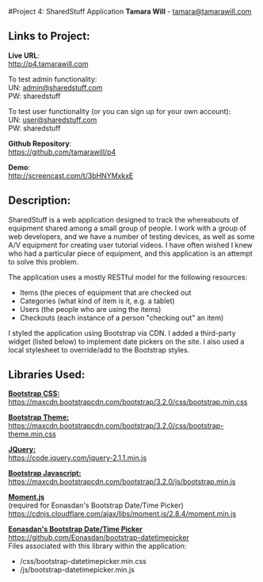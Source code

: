 #Project 4: SharedStuff Application
**Tamara Will** - tamara@tamarawill.com

## Links to Project:
**Live URL**:  
<http://p4.tamarawill.com>

To test admin functionality:   
UN: admin@sharedstuff.com  
PW: sharedstuff  

To test user functionality (or you can sign up for your own account):  
UN: user@sharedstuff.com  
PW: sharedstuff  

**Github Repository**:  
<https://github.com/tamarawill/p4>

**Demo**:  
<http://screencast.com/t/3bHNYMxkxE>

## Description:

SharedStuff is a web application designed to track the whereabouts of equipment shared among a small group of people. I work with a group of web developers, and we have a number of testing devices, as well as some A/V equipment for creating user tutorial videos. I have often wished I knew who had a particular piece of equipment, and this application is an attempt to solve this problem.

The application uses a mostly RESTful model for the following resources:
- Items (the pieces of equipment that are checked out
- Categories (what kind of item is it, e.g. a tablet)
- Users (the people who are using the items)
- Checkouts (each instance of a person "checking out" an item)

I styled the application using Bootstrap via CDN. I added a third-party widget (listed below) to implement date pickers on the site. I also used a local stylesheet to override/add to the Bootstrap styles.

## Libraries Used:

[**Bootstrap CSS:**](https://maxcdn.bootstrapcdn.com/bootstrap/3.2.0/css/bootstrap.min.css)  
<https://maxcdn.bootstrapcdn.com/bootstrap/3.2.0/css/bootstrap.min.css>

[**Bootstrap Theme:**](https://maxcdn.bootstrapcdn.com/bootstrap/3.2.0/css/bootstrap-theme.min.css)   
<https://maxcdn.bootstrapcdn.com/bootstrap/3.2.0/css/bootstrap-theme.min.css>

[**JQuery:**](https://code.jquery.com/jquery-2.1.1.min.js)  
<https://code.jquery.com/jquery-2.1.1.min.js>

[**Bootstrap Javascript:**](https://maxcdn.bootstrapcdn.com/bootstrap/3.2.0/js/bootstrap.min.js)  
<https://maxcdn.bootstrapcdn.com/bootstrap/3.2.0/js/bootstrap.min.js>

[**Moment.js**](https://cdnjs.cloudflare.com/ajax/libs/moment.js/2.8.4/moment.min.js)  
(required for Eonasdan's Bootstrap Date/Time Picker)  
<https://cdnjs.cloudflare.com/ajax/libs/moment.js/2.8.4/moment.min.js>

[**Eonasdan's Bootstrap Date/Time Picker**](https://github.com/Eonasdan/bootstrap-datetimepicker)  
<https://github.com/Eonasdan/bootstrap-datetimepicker>  
Files associated with this library within the application:
- /css/bootstrap-datetimepicker.min.css
- /js/bootstrap-datetimepicker.min.js

